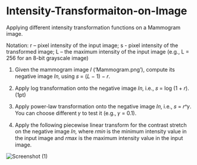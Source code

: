 # Intensity-Transformaiton-on-Image
Applying different intensity transformation functions on a Mammogram image.


Notation: r – pixel intensity of the input image; s - pixel intensity of the transformed image; L – the maximum intensity of the input image (e.g., L = 256 for an 8-bit grayscale image)

1. Given the mammogram image 𝐼 (‘Mammogram.png’), compute its negative image 𝐼𝑛, using 𝑠 = (𝐿 − 1) − 𝑟.

2. Apply log transformation onto the negative image 𝐼𝑛, i.e., 𝑠 = log (1 + 𝑟). (1pt)

3. Apply power-law transformation onto the negative image 𝐼𝑛, i.e., 𝑠 = 𝑟^𝛾. You can choose different 𝛾 to test it (e.g., 𝛾 = 0.1).

4. Apply the following piecewise linear transform for the contrast stretch on the negative image 𝐼𝑛, where 𝑟𝑚𝑖𝑛 is the 
minimum intensity value in the input image and 𝑟𝑚𝑎𝑥 is the maximum intensity value in the input image.

![Screenshot (1)](https://user-images.githubusercontent.com/104661324/222622561-55936732-2111-452b-b8da-0d569f1aea11.png)

